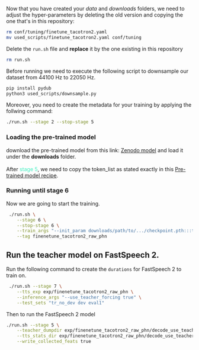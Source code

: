 Now that you have created your *data* and *downloads* folders, we need to adjust the hyper-parameters by deleting the old version and copying the one that's in this repository:
```bash
rm conf/tuning/finetune_tacotron2.yaml
mv used_scripts/finetune_tacotron2.yaml conf/tuning
```

Delete the ```run.sh``` file and __replace__ it by the one existing in this repository

```bash
rm run.sh
```
Before running we need to execute the following script to downsample our dataset from 44100 Hz to 22050 Hz.
```sh
pip install pydub
python3 used_scripts/downsample.py
```
Moreover, you need to create the metadata for your training by applying the follwing command:
```bash
./run.sh --stage 2 --stop-stage 5
```

### Loading the pre-trained model
download the pre-trained model from this link: [Zenodo model](https://zenodo.org/record/4925105) and load it under the **downloads** folder.
\
\
After <font color="43EEC0"> stage 5</font>, we need to copy the token_list as stated exactly in this [Pre-trained model recipe](https://github.com/espnet/espnet/blob/master/egs2/jvs/tts1/README.md).

### Running until stage 6
Now we are going to start the training.

```sh
 ./run.sh \
    --stage 6 \
    --stop-stage 6 \
    --train_args "--init_param downloads/path/to/.../checkpoint.pth:::tts.enc.embed" \
    --tag finenetune_tacotron2_raw_phn
```
## Run the teacher model on FastSpeech 2.
Run the following command to create the ``durations`` for FastSpeech 2 to train on. 
```sh
 ./run.sh --stage 7 \
    --tts_exp exp/finenetune_tacotron2_raw_phn \
    --inference_args "--use_teacher_forcing true" \
    --test_sets "tr_no_dev dev eval1"
```
Then to run the FastSpeech 2 model
```sh
./run.sh --stage 5 \
    --teacher_dumpdir exp/finenetune_tacotron2_raw_phn/decode_use_teacher_forcingtrue_train.loss.ave \
    --tts_stats_dir exp/finenetune_tacotron2_raw_phn/decode_use_teacher_forcingtrue_train.loss.ave/stats \
    --write_collected_feats true
```